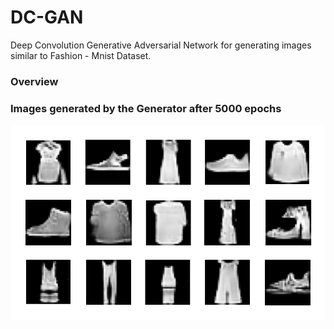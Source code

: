 # DC-GAN
Deep Convolution Generative Adversarial Network for generating images similar to Fashion - Mnist Dataset.
### Overview


### Images generated by the Generator after 5000 epochs

<p align='center'>
  <img src='./output/gan.png'>
</p>
